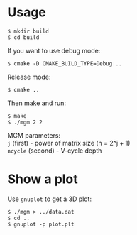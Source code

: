 # Usage
```
$ mkdir build
$ cd build
```
If you want to use debug mode:
```
$ cmake -D CMAKE_BUILD_TYPE=Debug ..
```
Release mode:
```
$ cmake ..
```
Then make and run:
```
$ make
$ ./mgm 2 2
```
MGM parameters:  
`j` (first) - power of matrix size (n = 2^j + 1)  
`ncycle` (second) - V-cycle depth

# Show a plot
Use `gnuplot` to get a 3D plot:
```
$ ./mgm > ../data.dat
$ cd ..
$ gnuplot -p plot.plt
```
